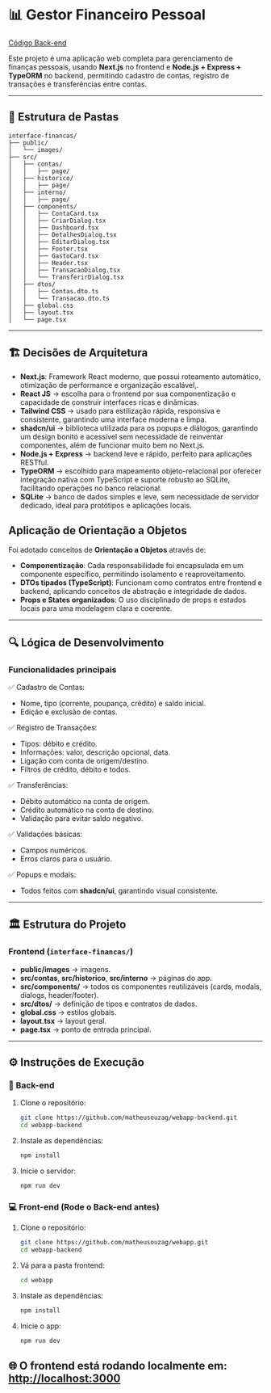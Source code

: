 # 📊 Gestor Financeiro Pessoal

[Código Back-end](https://github.com/matheusouzag/webapp-backend)

Este projeto é uma aplicação web completa para gerenciamento de finanças pessoais, usando **Next.js** no frontend e **Node.js + Express + TypeORM** no backend, permitindo cadastro de contas, registro de transações e transferências entre contas.

---

## 📁 Estrutura de Pastas

```
interface-financas/
├── public/
│   └── images/
├── src/
│   ├── contas/
│   │   ├── page/
│   ├── historico/
│   │   ├── page/
│   ├── interno/
│   │   ├── page/
│   ├── components/
│   │   ├── ContaCard.tsx
│   │   ├── CriarDialog.tsx
│   │   ├── Dashboard.tsx
│   │   ├── DetalhesDialog.tsx
│   │   ├── EditarDialog.tsx
│   │   ├── Footer.tsx
│   │   ├── GastoCard.tsx
│   │   ├── Header.tsx
│   │   ├── TransacaoDialog.tsx
│   │   └── TransferirDialog.tsx
│   ├── dtos/
│   │   ├── Contas.dto.ts
│   │   └── Transacao.dto.ts
│   ├── global.css
│   ├── layout.tsx
│   └── page.tsx
```

---

## 🏗️ Decisões de Arquitetura

- **Next.js**: Framework React moderno, que possui roteamento automático, otimização de performance e organização escalável,.
- **React JS** → escolha para o frontend por sua componentização e capacidade de construir interfaces ricas e dinâmicas.
- **Tailwind CSS** → usado para estilização rápida, responsiva e consistente, garantindo uma interface moderna e limpa.
- **shadcn/ui** → biblioteca utilizada para os popups e diálogos, garantindo um design bonito e acessível sem necessidade de reinventar componentes, além de funcionar muito bem no Next.js.
- **Node.js + Express** → backend leve e rápido, perfeito para aplicações RESTful.
- **TypeORM** → escolhido para mapeamento objeto-relacional por oferecer integração nativa com TypeScript e suporte robusto ao SQLite, facilitando operações no banco relacional.
- **SQLite** → banco de dados simples e leve, sem necessidade de servidor dedicado, ideal para protótipos e aplicações locais.

## Aplicação de Orientação a Objetos

Foi adotado conceitos de **Orientação a Objetos** através de:
- **Componentização**: Cada responsabilidade foi encapsulada em um componente específico, permitindo isolamento e reaproveitamento.
- **DTOs tipados (TypeScript)**: Funcionam como contratos entre frontend e backend, aplicando conceitos de abstração e integridade de dados.
- **Props e States organizados**: O uso disciplinado de props e estados locais para uma modelagem clara e coerente.

---

## 🔍 Lógica de Desenvolvimento

### Funcionalidades principais

✅ Cadastro de Contas:
- Nome, tipo (corrente, poupança, crédito) e saldo inicial.
- Edição e exclusão de contas.

✅ Registro de Transações:
- Tipos: débito e crédito.
- Informações: valor, descrição opcional, data.
- Ligação com conta de origem/destino.
- Filtros de crédito, débito e todos.

✅ Transferências:
- Débito automático na conta de origem.
- Crédito automático na conta de destino.
- Validação para evitar saldo negativo.

✅ Validações básicas:
- Campos numéricos.
- Erros claros para o usuário.

✅ Popups e modais:
- Todos feitos com **shadcn/ui**, garantindo visual consistente.

---

## 🏛️ Estrutura do Projeto

### Frontend (`interface-financas/`)
- **public/images** → imagens.
- **src/contas**, **src/historico**, **src/interno** → páginas do app.
- **src/components/** → todos os componentes reutilizáveis (cards, modais, dialogs, header/footer).
- **src/dtos/** → definição de tipos e contratos de dados.
- **global.css** → estilos globais.
- **layout.tsx** → layout geral.
- **page.tsx** → ponto de entrada principal.

---

## ⚙️ Instruções de Execução

### 🔧 Back-end

1. Clone o repositório:
   ```bash
   git clone https://github.com/matheusouzag/webapp-backend.git
   cd webapp-backend
   ```
2. Instale as dependências:
   ```bash
   npm install
   ```
3. Inicie o servidor:
   ```bash
   npm run dev
   ```

### 💻 Front-end (Rode o Back-end antes)

1. Clone o repositório:
   ```bash
   git clone https://github.com/matheusouzag/webapp.git
   cd webapp-backend
   ```
2. Vá para a pasta frontend:
   ```bash
   cd webapp
   ```

3. Instale as dependências:
   ```bash
   npm install
   ```

4. Inicie o app:
   ```bash
   npm run dev
   ```
🌐 O frontend está rodando localmente em: [http://localhost:3000](http://localhost:3000)
---
